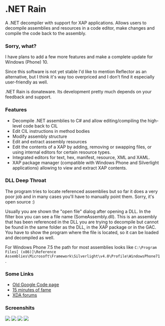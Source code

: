 # .NET Rain

A .NET decompiler with support for XAP applications.
Allows users to decompile assemblies and resources in a code editor, make changes and compile the code back to the assembly.

### Sorry, what?

I have plans to add a few more features and make a complete update for Windows (Phone) 10.

Since this software is not yet stable I'd like to mention Reflector as an alternative, but I think it's way too overpriced and I don't find it especially user-friendly as well.

.NET Rain is donateware. Its development pretty much depends on your feedback and support.

### Features
* Decompile .NET assemblies to C# and allow editing/compiling the high-level code back to CIL
* Edit CIL instructions in method bodies
* Modify assembly structure
* Edit and extract assembly resources
* Edit the contents of a XAP by adding, removing or swapping files, or using internal editors for certain resource types.
* Integrated editors for text, hex, manifest, resource, XML and XAML.
* XAP package manager (compatible with Windows Phone and Silverlight applications) allowing to view and extract XAP contents.

### DLL Deep Throat
The program tries to locate referenced assemblies but so far it does a very poor job and in many cases you'll have to manually point them. Sorry, it's open source :)

Usually you are shown the "open file" dialog after opening a DLL. In the filter box you can see a file name (SomeAssembly.dll).
This is an assembly that has been referenced in the DLL you are trying to decompile but cannot be found in the same folder as the DLL, in the XAP package or in the GAC. You have to show the program where the file is located, so it can be loaded and decompiled as well.

For Windows Phone 7.5 the path for most assemblies looks like `C:\Program Files[ (x86)]\Reference Assemblies\Microsoft\Framework\Silverlight\v4.0\Profile\WindowsPhone71`.

### Some Links
* [Old Google Code page](https://code.google.com/p/dotnet-rain/)
* [15 minutes of fame](http://www.xda-developers.com/take-apart-xap-at-your-leisure-with-net-rain/)
* [XDA forums](http://forum.xda-developers.com/showthread.php?t=1443692)

### Screenshits
<img src="http://i.imgur.com/dppU8Mr.png">
<img src="http://i.imgur.com/SvvdYU1.png">
<img src="http://i.imgur.com/OBAJRQQ.png">
<img src="http://i.imgur.com/CukYRDn.png">

